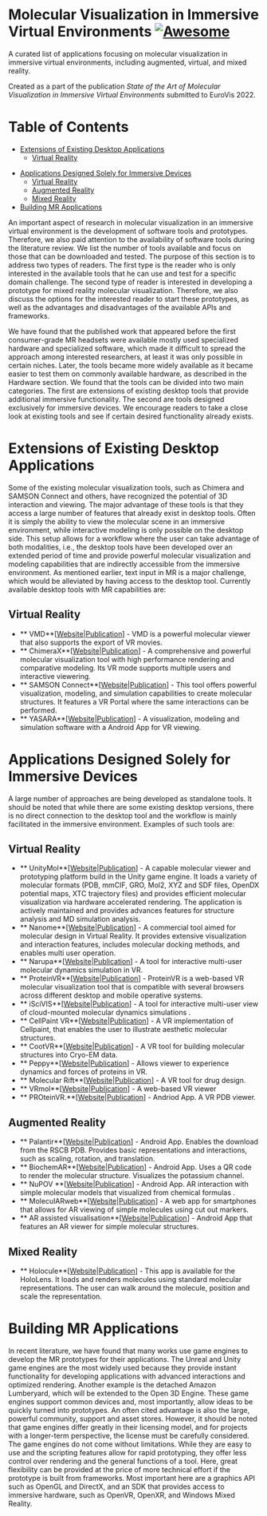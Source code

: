 # Molecular Visualization in Immersive Virtual Environments [![Awesome](https://awesome.re/badge.svg)](https://awesome.re)
A curated list of applications focusing on molecular visualization in immersive virtual environments, including augmented, virtual, and mixed reality.  

Created as a part of the publication *State of the Art of Molecular Visualization in Immersive Virtual Environments* submitted to EuroVis 2022.

<!--
# Emoji Labels
Add
-->


# Table of Contents
* [Extensions of Existing Desktop Applications](#desktop-extensions) 
   * [Virtual Reality](#desktop-extensions-vr)
<!--    * [Augmented Reality](#desktop-extensions-ar)
   * [Mixed Reality](#desktop-extensions-mr) -->
* [Applications Designed Solely for Immersive Devices](#purely-immersive)
    * [Virtual Reality](#purely-immersive-vr)
    * [Augmented Reality](#purely-immersive-ar)
    * [Mixed Reality](#purely-immersive-mr)
* [Building MR Applications](#building-mr-applications)

An important aspect of research in molecular visualization in an immersive virtual environment is the development of software tools and prototypes. Therefore, we also paid attention to the availability of software tools during the literature review. We list the number of tools available and focus on those that can be downloaded and tested. The purpose of this section is to address two types of readers. The first type is the reader who is only interested in the available tools that he can use and test for a specific domain challenge. The second type of reader is interested in developing a prototype for mixed reality molecular visualization. Therefore, we also discuss the options for the interested reader to start these prototypes, as well as the advantages and disadvantages of the available APIs and frameworks. 

We have found that the published work that appeared before the first consumer-grade MR headsets were available mostly used specialized hardware and specialized software, which made it difficult to spread the approach among interested researchers, at least it was only possible in certain niches. Later, the tools became more widely available as it became easier to test them on commonly available hardware, as described in the Hardware section. We found that the tools can be divided into two main categories. The first are extensions of existing desktop tools that provide additional immersive functionality. The second are tools designed exclusively for immersive devices. We encourage readers to take a close look at existing tools and see if certain desired functionality already exists. 

# Extensions of Existing Desktop Applications <a name="desktop-extensions"></a>

Some of the existing molecular visualization tools, such as Chimera and SAMSON Connect and others, have recognized the potential of 3D interaction and viewing. The major advantage of these tools is that they access a large number of features that already exist in desktop tools. Often it is simply the ability to view the molecular scene in an immersive environment, while interactive modeling is only possible on the desktop side. This setup allows for a workflow where the user can take advantage of both modalities, i.e., the desktop tools have been developed over an extended period of time and provide powerful molecular visualization and modeling capabilities that are indirectly accessible from the immersive environment. As mentioned earlier, text input in MR is a major challenge, which would be alleviated by having access to the desktop tool. Currently available desktop tools with MR capabilities are: 

## Virtual Reality <a name="desktop-extensions-vr"></a>
* ** VMD**[[Website](https://www.ks.uiuc.edu/Development/Download/download.cgi?PackageName=VMD)|[Publication]()] - VMD is a powerful molecular viewer that also supports the export of VR movies.  
* ** ChimeraX**[[Website](https://www.cgl.ucsf.edu/chimerax/docs/user/vr.html)|[Publication]()] - A comprehensive and powerful molecular visualization tool with high performance rendering and comparative modeling. Its VR mode supports multiple users and interactive viewering. 
* ** SAMSON Connect**[[Website](https://www.samson-connect.net/element/64225415-0c58-6ef2-4b29-f6e78a01e460.html)|[Publication]()] - This tool offers powerful visualization, modeling, and simulation capabilities to create molecular structures. It features a VR Portal where the same interactions can be performed. 
* ** YASARA**[[Website](http://www.yasara.org/)|[Publication]()] - A visualization, modeling and simulation software with a Android App for VR viewing. 
	

<!-- ## Augmented Reality <a name="desktop-extensions-ar"></a>
TODO

## Mixed Reality <a name="desktop-extensions-mr"></a>
TODO
 -->
# Applications Designed Solely for Immersive Devices <a name="purely-immersive"></a>

A large number of approaches are being developed as standalone tools. It should be noted that while there are some existing desktop versions, there is no direct connection to the desktop tool and the workflow is mainly facilitated in the immersive environment. Examples of such tools are: 

## Virtual Reality <a name="purely-immersive-vr"></a>

* ** UnityMol**[[Website](https://sourceforge.net/projects/unitymol/files/)|[Publication]()] - A capable molecular viewer and prototyping platform build in the Unity game engine. It loads a variety of molecular formats (PDB, mmCIF, GRO, Mol2, XYZ and SDF files, OpenDX potential maps, XTC trajectory files) and provides efficient molecular visualization via hardware accelerated rendering. The application is actively maintained and provides advances features for structure analysis and MD simulation analysis. 
* ** Nanome**[[Website](https://nanome.ai/)|[Publication]()] - A commercial tool aimed for molecular design in Virtual Reality. It provides extensive visualization and interaction features, includes molecular docking methods, and enables multi user operation. 
* ** Narupa**[[Website](https://irl.itch.io/narupaxr)|[Publication]()] - A tool for interactive multi-user molecular dynamics simulation in VR. 
* ** ProteinVR**[[Website](https://durrantlab.pitt.edu/pvr)|[Publication]()] - ProteinVR is a web-based VR molecular visualization tool that is compatible with several browsers across different desktop and mobile operative systems. 
* ** iSciVIS**[[Website](https://interactivescientific.com/iscivis-2/)|[Publication]()] - A tool for interactive multi-user view of cloud-mounted molecular dynamics simulations .
* ** CellPaint VR**[[Website](https://ccsb.scripps.edu/cellpaint/cellpaint-vr/)|[Publication]()] - A VR implementation of Cellpaint, that enables the user to illustrate aesthetic molecular structures. 
* ** CootVR**[[Website](http://hamishtodd1.github.io/cvr)|[Publication]()] - A VR tool for building molecular structures into Cryo-EM data. 
* ** Peppy**[[Website](https://github.com/ddoak/peppy)|[Publication]()] - Allows viewer to experience dynamics and forces of proteins in VR. 
* ** Molecular Rift**[[Website](https://github.com/JBostrom/MolecularRiftv2)|[Publication]()] - A VR tool for drug design. 
* ** VRmol**[[Website](https://vrmol.net/)|[Publication]()] - A web-based VR viewer 
* ** PROteinVR.**[[Website](https://www.appmindedapps.com/proteinvr.html)|[Publication]()] - Andriod App. A VR PDB viewer.  
	
## Augmented Reality <a name="purely-immersive-ar"></a>

* ** Palantir**[[Website](https://github.com/ning-y/Palantir)|[Publication]()] - Android App. Enables the download from the RSCB PDB. Provides basic representations and interactions, such as scaling, rotation, and translation. 
* ** BiochemAR**[[Website](https://play.google.com/store/apps/details?id=edu.carleton.its.biochemAR&hl=en_US&gl=US)|[Publication]()] - Android App. Uses a QR code to render the molecular structure. Visualizes the potassium channel. 
* ** NuPOV **[[Website](https://apps.apple.com/us/app/nupov/id1457522388)|[Publication]()] - Android App. AR interaction with simple molecular models that visualized from chemical formulas .
* ** MoleculARweb**[[Website](https://molecularweb.epfl.ch/)|[Publication]()] - A web app for smartphones that allows for AR viewing of simple molecules using cut out markers.  
* ** AR assisted visualisation**[[Website](https://play.google.com/store/apps/details?id=com.UniCPH.Android.MoleculAR)|[Publication]()] - Android App that features an AR viewer for simple molecular structures. 
	
## Mixed Reality <a name="purely-immersive-mr"></a>
* ** Holocule**[[Website](https://www.microsoft.com/en-us/p/holocule/9nblggh513z0?SilentAuth=1#activetab=pivot:overviewtab)|[Publication]()] - This app is available for the HoloLens. It loads and renders molecules using standard molecular representations. The user can walk around the molecule, position and scale the representation. 
    
# Building MR Applications <a name="building-mr-applications"></a>
In recent literature, we have found that many works use game engines to develop the MR prototypes for their applications. The Unreal and Unity game engines are the most widely used because they provide instant functionality for developing applications with advanced interactions and optimized rendering. Another example is the detached Amazon Lumberyard, which will be extended to the Open 3D Engine. These game engines support common devices and, most importantly, allow ideas to be quickly turned into prototypes. An often cited advantage is also the large, powerful community, support and asset stores.  However, it should be noted that game engines differ greatly in their licensing model, and for projects with a longer-term perspective, the license must be carefully considered. The game engines do not come without limitations. While they are easy to use and the scripting features allow for rapid prototyping, they offer less control over rendering and the general functions of a tool. Here, great flexibility can be provided at the price of more technical effort if the prototype is built from frameworks. Most important here are a graphics API such as OpenGL and DirectX, and an SDK that provides access to immersive hardware, such as OpenVR, OpenXR, and Windows Mixed Reality. 


